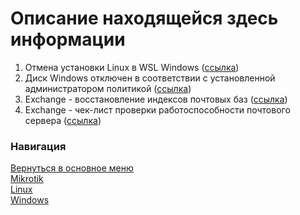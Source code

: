 # Описание находящейся здесь информации

1. Отмена установки Linux в WSL Windows ([ссылка](Отмена%20регистрации%20linux%20в%20WSL%20Windows.md))
1. Диск Windows отключен в соответствии с установленной администратором политикой ([ссылка](disk_unmount_policy.md))
1. Exchange - восстановление индексов почтовых баз ([ссылка](exchange_restore_indexes.md))
1. Exchange - чек-лист проверки работоспособности почтового сервера ([ссылка](exchange_checklist.md))

### Навигация
[Вернуться в основное меню](../README.md)
<br> [Mikrotik](../mikrotik/README.md)
<br> [Linux](../linux/README.md)
<br> [Windows](../windows/README.md)
